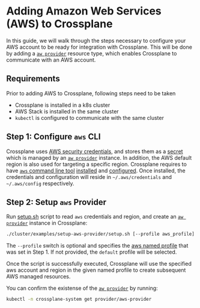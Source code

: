 
# Adding Amazon Web Services (AWS) to Crossplane

In this guide, we will walk through the steps necessary to configure your AWS account to be ready for integration with Crossplane. This will be done by adding a [`aw provider`] resource type, which enables Crossplane to communicate with an AWS account. 

## Requirements

Prior to adding AWS to Crossplane, following steps need to be taken

- Crossplane is installed in a k8s cluster
- AWS Stack is installed in the same cluster
- `kubectl` is configured to communicate with the same cluster

## Step 1: Configure `aws` CLI

Crossplane uses [AWS security credentials], and stores them as a [secret] which is managed by an  [`aw provider`]  instance. In addition, the AWS default region is also used for targeting a specific region.
Crossplane requires to have [`aws` command line tool] [installed] and [configured]. Once installed, the credentials and configuration will reside in `~/.aws/credentials` and `~/.aws/config` respectively.

## Step 2: Setup `aws` Provider

Run [setup.sh] script to read `aws` credentials and region, and create an [`aw provider`] instance in Crossplane:

```bash
./cluster/examples/setup-aws-provider/setup.sh [--profile aws_profile]
```

The `--profile` switch is optional and specifies the [aws named profile] that was set in Step 1. If not provided, the `default` profile will be selected.

Once the script is successfully executed, Crossplane will use the specified aws account and region in the given named profile to create subsequent AWS managed resources.

You can confirm the existense of the  [`aw provider`] by running:

```bash
kubectl -n crossplane-system get provider/aws-provider
```

[`aw provider`]: https://github.com/crossplaneio/stack-aws/blob/master/aws/apis/v1alpha2/types.go#L43
 [`aws` command line tool]: https://aws.amazon.com/cli/
[AWS SDK for GO]: https://docs.aws.amazon.com/sdk-for-go/v1/developer-guide/setting-up.html
[installed]: [https://docs.aws.amazon.com/cli/latest/userguide/cli-chap-install.html](https://docs.aws.amazon.com/cli/latest/userguide/cli-chap-install.html)
[configured]: [https://docs.aws.amazon.com/cli/latest/userguide/cli-chap-configure.html](https://docs.aws.amazon.com/cli/latest/userguide/cli-chap-configure.html)
[AWS security credentials]: https://docs.aws.amazon.com/general/latest/gr/aws-security-credentials.html
[secret]:https://kubernetes.io/docs/concepts/configuration/secret/ 
[setup.sh]: github.com/crossplaneio/crossplane/cluster/examples/setup-aws-provider/setup.sh
[aws named profile]: https://docs.aws.amazon.com/cli/latest/userguide/cli-configure-profiles.html
